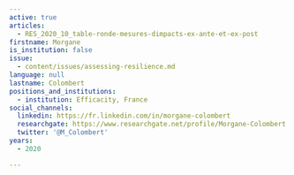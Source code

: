 ```yaml
---
active: true
articles:
  - RES_2020_10_table-ronde-mesures-dimpacts-ex-ante-et-ex-post
firstname: Morgane
is_institution: false
issue:
  - content/issues/assessing-resilience.md
language: null
lastname: Colombert
positions_and_institutions:
  - institution: Efficacity, France
social_channels:
  linkedin: https://fr.linkedin.com/in/morgane-colombert
  researchgate: https://www.researchgate.net/profile/Morgane-Colombert
  twitter: '@M_Colombert'
years:
  - 2020

---
```

